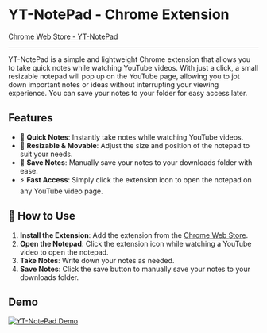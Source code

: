 # YT-NotePad - Chrome Extension

[Chrome Web Store - YT-NotePad](https://chromewebstore.google.com/detail/yt-notepad/adkhjiheobeladjlodbggkphikfaionf?authuser=0&hl=en)

---

YT-NotePad is a simple and lightweight Chrome extension that allows you to take quick notes while watching YouTube videos. With just a click, a small resizable notepad will pop up on the YouTube page, allowing you to jot down important notes or ideas without interrupting your viewing experience. You can save your notes to your folder for easy access later.

## Features

- 📝 **Quick Notes**: Instantly take notes while watching YouTube videos.
- 📌 **Resizable & Movable**: Adjust the size and position of the notepad to suit your needs.
- 💾 **Save Notes**: Manually save your notes to your downloads folder with ease.
- ⚡ **Fast Access**: Simply click the extension icon to open the notepad on any YouTube video page.

## 🚀 How to Use

1. **Install the Extension**: Add the extension from the [Chrome Web Store](https://chromewebstore.google.com/detail/yt-notepad/adkhjiheobeladjlodbggkphikfaionf?authuser=0&hl=en).
2. **Open the Notepad**: Click the extension icon while watching a YouTube video to open the notepad.
3. **Take Notes**: Write down your notes as needed.
4. **Save Notes**: Click the save button to manually save your notes to your downloads folder.

## Demo

[![YT-NotePad Demo](http://i3.ytimg.com/vi/9n-2QHKqhF4/hqdefault.jpg)](https://www.youtube.com/watch?v=9n-2QHKqhF4)

